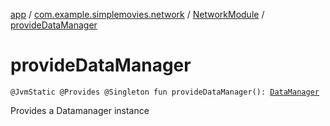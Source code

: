 [app](../../index.md) / [com.example.simplemovies.network](../index.md) / [NetworkModule](index.md) / [provideDataManager](./provide-data-manager.md)

# provideDataManager

`@JvmStatic @Provides @Singleton fun provideDataManager(): `[`DataManager`](../../com.example.simplemovies.utils/-data-manager/index.md)

Provides a Datamanager instance

